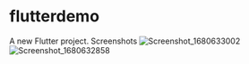 # flutterdemo

A new Flutter project.
Screenshots
![Screenshot_1680633002](https://user-images.githubusercontent.com/129876292/229885258-2036d67d-9f02-443d-88de-d96d88d2bf7d.png)
![Screenshot_1680632858](https://user-images.githubusercontent.com/129876292/229885308-94d5a10a-3107-44fb-8de6-b521ad1434ce.png)

